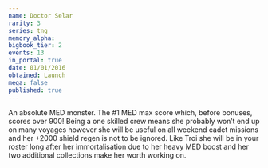 ```yaml
---
name: Doctor Selar
rarity: 3
series: tng
memory_alpha:
bigbook_tier: 2
events: 13
in_portal: true
date: 01/01/2016
obtained: Launch
mega: false
published: true
---
```


An absolute MED monster. The #1 MED max score which, before bonuses, scores over 900! Being a one skilled crew means she probably won’t end up on many voyages however she will be useful on all weekend cadet missions and her +2000 shield regen is not to be ignored. Like Troi she will be in your roster long after her immortalisation due to her heavy MED boost and her two additional collections make her worth working on.
